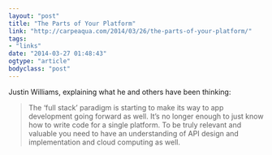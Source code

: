 ```yaml
---
layout: "post"
title: "The Parts of Your Platform"
link: "http://carpeaqua.com/2014/03/26/the-parts-of-your-platform/"
tags: 
- "links"
date: "2014-03-27 01:48:43"
ogtype: "article"
bodyclass: "post"
---
```


Justin Williams, explaining what he and others have been thinking:

> The ‘full stack’ paradigm is starting to make its way to app development going forward as well. It’s no longer enough to just know how to write code for a single platform. To be truly relevant and valuable you need to have an understanding of API design and implementation and cloud computing as well.